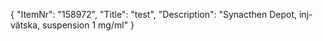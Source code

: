 {
  "ItemNr": "158972",
  "Title": "test",
  "Description": "Synacthen Depot, inj-vätska, suspension 1 mg/ml"
}